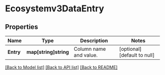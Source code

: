 # Ecosystemv3DataEntry

## Properties
Name | Type | Description | Notes
------------ | ------------- | ------------- | -------------
**Entry** | **map[string]string** | Column name and value. | [optional] [default to null]

[[Back to Model list]](../README.md#documentation-for-models) [[Back to API list]](../README.md#documentation-for-api-endpoints) [[Back to README]](../README.md)

